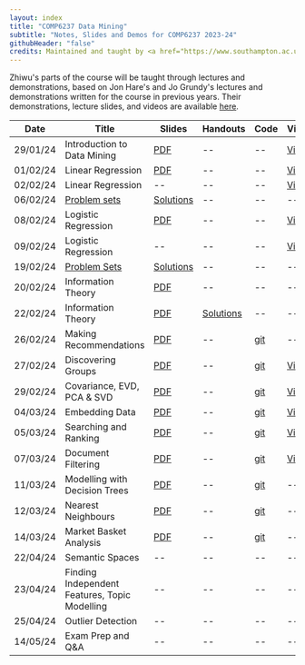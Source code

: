 ```yaml
---
layout: index
title: "COMP6237 Data Mining"
subtitle: "Notes, Slides and Demos for COMP6237 2023-24"
githubHeader: "false"
credits: Maintained and taught by <a href="https://www.southampton.ac.uk/people/62bxzm/doctor-zhiwu-huang">Dr Zhiwu Huang</a>
---
```



Zhiwu's parts of the course will be taught through lectures and demonstrations, based on Jon Hare's and Jo Grundy's lectures and demonstrations written for the course in previous years. Their demonstrations, lecture slides, and videos are available [here](jon.html).

<!--
The launcher program that opens when you launch the jar is self explanatory, but once you've selected a presentation or demo you can make it full screen by pressing "f" (press again to exit). For the presentations you can use the left and right arrow keys to navigate. Note that on some of the interactive slides, you might need to click on the slide background for the arrow keys to work if you clicked on any controls other than buttons. 
-->


Date     | Title        | Slides                             | Handouts  | Code  | Video |
---------| ------------ | ---------------------------------- | --------- | ----- | ----- |
29/01/24 | Introduction to Data Mining | [PDF](./lectures/pdf/00_Intro_Markus.pdf) | -- | -- | [Video](https://southampton.cloud.panopto.eu/Panopto/Pages/Viewer.aspx?id=11fbdc58-e857-432b-9966-b10600948d8f) |
01/02/24 | Linear Regression | [PDF](./lectures/pdf/LinearRegression.pdf) | -- | -- | [Video](https://southampton.cloud.panopto.eu/Panopto/Pages/Viewer.aspx?id=e30a9080-dd4d-4c06-818f-b10900a5cfb8)|
02/02/24 | Linear Regression | -- | -- | -- | [Video](https://southampton.cloud.panopto.eu/Panopto/Pages/Viewer.aspx?id=ca064b16-ea2e-44d7-b594-b10a00d6b7b1) |
06/02/24 | [Problem sets](./lectures/pdf/exercise1.pdf) | [Solutions](./lectures/pdf/exercise1_sol.pdf) | -- | -- | -- |
08/02/24 | Logistic Regression | [PDF](./lectures/pdf/LogisticRegression.pdf) | -- | -- | [Video](https://southampton.cloud.panopto.eu/Panopto/Pages/Viewer.aspx?id=aa1bda93-293c-4ef3-ae9b-b11000a50487) |
09/02/24 | Logistic Regression | -- | -- | -- | [Video](https://southampton.cloud.panopto.eu/Panopto/Pages/Viewer.aspx?id=a513ebef-bde3-403d-967b-b11100d67925) |
19/02/24 | [Problem Sets](./lectures/pdf/exercise2.pdf) | [Solutions](./lectures/pdf/exercise2_sol.pdf) | -- | -- | -- |
20/02/24 | Information Theory | [PDF](./lectures/pdf/Information.pdf) | -- | -- | -- |
22/02/24 | Information Theory | [PDF](./lectures/pdf/Information.pdf) | [Solutions](./lectures/pdf/exercise3_sol.pdf) | -- | -- |
26/02/24  | Making Recommendations | [PDF](./lectures/pdf/01_recommendion_systems_ZH.pdf) | -- | [git](https://github.com/zhiwu-huang/COMP6237-Data-Mining-Demo-Code/blob/master/02_recommender.ipynb) | -- |
27/02/24  | Discovering Groups | [PDF](./lectures/pdf/02_discovering_groups_ZH.pdf) | -- | [git](https://github.com/zhiwu-huang/COMP6237-Data-Mining-Demo-Code/blob/master/03_clusterings_toys.ipynb) | [Video](https://southampton.cloud.panopto.eu/Panopto/Pages/Viewer.aspx?id=ea94084f-367f-4892-9103-b122009428a5) |
29/02/24  | Covariance, EVD, PCA & SVD | [PDF](./lectures/pdf/03_covariance_ZH.pdf) | -- | [git](https://github.com/zhiwu-huang/COMP6237-Data-Mining-Demo-Code/blob/master/04_covariance.ipynb) | [Video](https://southampton.cloud.panopto.eu/Panopto/Pages/Viewer.aspx?id=3bc8088c-2762-43c8-81fc-b12500b57b25) |
04/03/24  | Embedding Data | [PDF](./lectures/pdf/04_embedding_data_ZH.pdf) | -- | [git](https://github.com/zhiwu-huang/COMP6237-Data-Mining-Demo-Code/blob/master/05_embedding_data.ipynb) | [Video](https://southampton.cloud.panopto.eu/Panopto/Pages/Viewer.aspx?id=64effc3b-116e-4fd7-b8f6-b1290094129d&start=29.86365581466639) |
05/03/24  | Searching and Ranking | [PDF](./lectures/pdf/05_search_rank_ZH.pdf) | -- | [git](https://github.com/zhiwu-huang/COMP6237-Data-Mining-Demo-Code/blob/master/06_searchRank.ipynb) | [Video](https://southampton.cloud.panopto.eu/Panopto/Pages/Viewer.aspx?id=812c79d6-cb6c-4d92-b3d1-b12a00942248) |
07/03/24   | Document Filtering  | [PDF](./lectures/pdf/06_document_filtering_ZH.pdf)| -- | [git](https://github.com/zhiwu-huang/COMP6237-Data-Mining-Demo-Code/blob/master/07_doc_filtering.ipynb) | [Video](https://southampton.cloud.panopto.eu/Panopto/Pages/Viewer.aspx?id=af75af89-37c2-4e34-b677-b12c00a49104) |
11/03/24   | Modelling with Decision Trees | [PDF](./lectures/pdf/07_decision_tree_ZH.pdf)  | -- | [git](https://github.com/zhiwu-huang/COMP6237-Data-Mining-Demo-Code/blob/master/08_decisiontrees.ipynb) | -- |
12/03/24   | Nearest Neighbours | [PDF](./lectures/pdf/08-nearest_nighbours_ZH.pdf) | -- | [git](https://github.com/zhiwu-huang/COMP6237-Data-Mining-Demo-Code/blob/master/09_nearest_neighbours.ipynb) | -- |
14/03/24  | Market Basket Analysis | [PDF](./lectures/pdf/09-market_basket_ZH.pdf) | -- | [git](https://github.com/zhiwu-huang/COMP6237-Data-Mining-Demo-Code/blob/master/10_market_basket.ipynb) | -- |
22/04/24  | Semantic Spaces | -- | -- | -- | -- |
23/04/24  | Finding Independent Features, Topic Modelling | -- | -- | -- | -- |
25/04/24  | Outlier Detection | -- | -- | -- | -- |
14/05/24  | Exam Prep and Q&A |  -- | -- | -- | -- |

